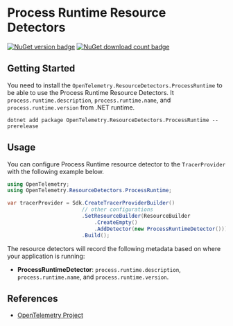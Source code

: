# Process Runtime Resource Detectors

[![NuGet version badge](https://img.shields.io/nuget/v/OpenTelemetry.ResourceDetectors.ProcessRuntime)](https://www.nuget.org/packages/OpenTelemetry.ResourceDetectors.ProcessRuntime)
[![NuGet download count badge](https://img.shields.io/nuget/dt/OpenTelemetry.OpenTelemetry.ResourceDetectors.ProcessRuntime)](https://www.nuget.org/packages/OpenTelemetry.ResourceDetectors.ProcessRuntime)

## Getting Started

You need to install the
`OpenTelemetry.ResourceDetectors.ProcessRuntime` to be able to use the
Process Runtime Resource Detectors. It `process.runtime.description`, `process.runtime.name`,
and `process.runtime.version` from .NET runtime.

```shell
dotnet add package OpenTelemetry.ResourceDetectors.ProcessRuntime --prerelease
```

## Usage

You can configure Process Runtime resource detector to
the `TracerProvider` with the following example below.

```csharp
using OpenTelemetry;
using OpenTelemetry.ResourceDetectors.ProcessRuntime;

var tracerProvider = Sdk.CreateTracerProviderBuilder()
                        // other configurations
                        .SetResourceBuilder(ResourceBuilder
                            .CreateEmpty()
                            .AddDetector(new ProcessRuntimeDetector()))
                        .Build();
```

The resource detectors will record the following metadata based on where
your application is running:

- **ProcessRuntimeDetector**: `process.runtime.description`, `process.runtime.name`,
  and `process.runtime.version`.

## References

- [OpenTelemetry Project](https://opentelemetry.io/)
